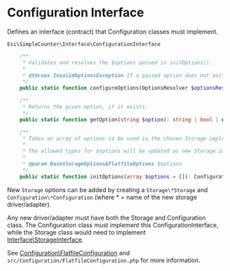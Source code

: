 # Configuration Interface

Defines an interface (contract) that Configuration classes must implement.

`Esi\SimpleCounter\Interface\ConfigurationInterface`

```php
    /**
     * Validates and resolves the $options passed in initOptions().
     *
     * @throws InvalidOptionsException If a passed option does not exist or does not meet defined rules.
     */
    public static function configureOptions(OptionsResolver $optionsResolver): void;

    /**
     * Returns the given option, if it exists.
     */
    public static function getOption(string $option): string | bool | null;

    /**
     * Takes an array of options to be used in the chosen Storage implementation.
     *
     * The allowed types for $options will be updated as new Storage implementations are added.
     *
     * @param BaseStorageOptions&FlatfileOptions $options
     */
    public static function initOptions(array $options = []): ConfigurationInterface;
```


New `Storage` options can be added by creating a `Storage\*Storage` and `Configuration\*Configuration` (where * = name of the new storage driver/adapter).

Any new driver/adapter must have both the Storage and Configuration class. The Configuration class must implement this ConfigurationInterface, while the Storage class would need to implement [Interface\StorageInterface](storage-interface.md).

See [Configuration\FlatfileConfiguration](flatfile-configuration.md) and `src/Configuration/FlatfileConfiguration.php` for more information. 